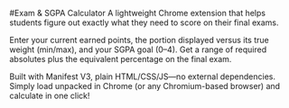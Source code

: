 #Exam & SGPA Calculator
A lightweight Chrome extension that helps students figure out exactly what they need to score on their final exams.

Enter your current earned points, the portion displayed versus its true weight (min/max), and your SGPA goal (0–4). Get a range of required absolutes plus the equivalent percentage on the final exam.                                                            
  
Built with Manifest V3, plain HTML/CSS/JS—no external dependencies. Simply load unpacked in Chrome (or any Chromium-based browser) and calculate in one click!
